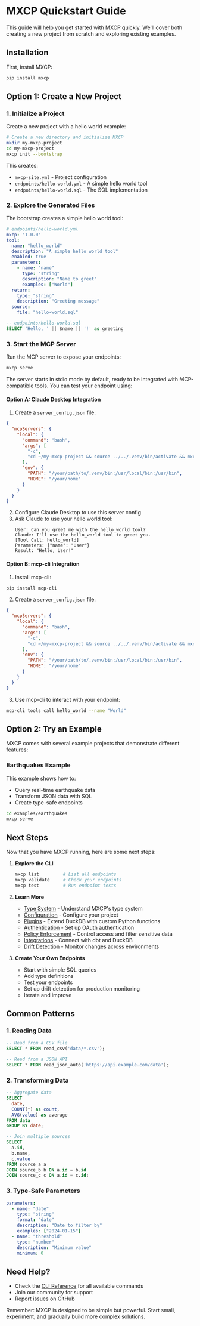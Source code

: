 # MXCP Quickstart Guide

This guide will help you get started with MXCP quickly. We'll cover both creating a new project from scratch and exploring existing examples.

## Installation

First, install MXCP:

```bash
pip install mxcp
```

## Option 1: Create a New Project

### 1. Initialize a Project

Create a new project with a hello world example:

```bash
# Create a new directory and initialize MXCP
mkdir my-mxcp-project
cd my-mxcp-project
mxcp init --bootstrap
```

This creates:
- `mxcp-site.yml` - Project configuration
- `endpoints/hello-world.yml` - A simple hello world tool
- `endpoints/hello-world.sql` - The SQL implementation

### 2. Explore the Generated Files

The bootstrap creates a simple hello world tool:

```yaml
# endpoints/hello-world.yml
mxcp: "1.0.0"
tool:
  name: "hello_world"
  description: "A simple hello world tool"
  enabled: true
  parameters:
    - name: "name"
      type: "string"
      description: "Name to greet"
      examples: ["World"]
  return:
    type: "string"
    description: "Greeting message"
  source:
    file: "hello-world.sql"
```

```sql
-- endpoints/hello-world.sql
SELECT 'Hello, ' || $name || '!' as greeting
```

### 3. Start the MCP Server

Run the MCP server to expose your endpoints:

```bash
mxcp serve
```

The server starts in stdio mode by default, ready to be integrated with MCP-compatible tools. You can test your endpoint using:

#### Option A: Claude Desktop Integration

1. Create a `server_config.json` file:
```json
{
  "mcpServers": {
    "local": {
      "command": "bash",
      "args": [
        "-c",
        "cd ~/my-mxcp-project && source ../../.venv/bin/activate && mxcp serve --transport stdio"
      ],
      "env": {
        "PATH": "/your/path/to/.venv/bin:/usr/local/bin:/usr/bin",
        "HOME": "/your/home"
      }
    }
  }
}
```

2. Configure Claude Desktop to use this server config
3. Ask Claude to use your hello world tool:
   ```
   User: Can you greet me with the hello_world tool?
   Claude: I'll use the hello_world tool to greet you.
   [Tool Call: hello_world]
   Parameters: {"name": "User"}
   Result: "Hello, User!"
   ```

#### Option B: mcp-cli Integration

1. Install mcp-cli:
```bash
pip install mcp-cli
```

2. Create a `server_config.json` file:
```json
{
  "mcpServers": {
    "local": {
      "command": "bash",
      "args": [
        "-c",
        "cd ~/my-mxcp-project && source ../../.venv/bin/activate && mxcp serve --transport stdio"
      ],
      "env": {
        "PATH": "/your/path/to/.venv/bin:/usr/local/bin:/usr/bin",
        "HOME": "/your/home"
      }
    }
  }
}
```

3. Use mcp-cli to interact with your endpoint:
```bash
mcp-cli tools call hello_world --name "World"
```

## Option 2: Try an Example

MXCP comes with several example projects that demonstrate different features:

### Earthquakes Example

This example shows how to:
- Query real-time earthquake data
- Transform JSON data with SQL
- Create type-safe endpoints

```bash
cd examples/earthquakes
mxcp serve
```


## Next Steps

Now that you have MXCP running, here are some next steps:

1. **Explore the CLI**
   ```bash
   mxcp list         # List all endpoints
   mxcp validate     # Check your endpoints
   mxcp test         # Run endpoint tests
   ```

2. **Learn More**
   - [Type System](type-system.md) - Understand MXCP's type system
   - [Configuration](configuration.md) - Configure your project
   - [Plugins](plugins.md) - Extend DuckDB with custom Python functions  
   - [Authentication](authentication.md) - Set up OAuth authentication
   - [Policy Enforcement](policies.md) - Control access and filter sensitive data
   - [Integrations](integrations.md) - Connect with dbt and DuckDB
   - [Drift Detection](drift-detection.md) - Monitor changes across environments

3. **Create Your Own Endpoints**
   - Start with simple SQL queries
   - Add type definitions
   - Test your endpoints
   - Set up drift detection for production monitoring
   - Iterate and improve

## Common Patterns

### 1. Reading Data

```sql
-- Read from a CSV file
SELECT * FROM read_csv('data/*.csv');

-- Read from a JSON API
SELECT * FROM read_json_auto('https://api.example.com/data');
```

### 2. Transforming Data

```sql
-- Aggregate data
SELECT 
  date,
  COUNT(*) as count,
  AVG(value) as average
FROM data
GROUP BY date;

-- Join multiple sources
SELECT 
  a.id,
  b.name,
  c.value
FROM source_a a
JOIN source_b b ON a.id = b.id
JOIN source_c c ON a.id = c.id;
```

### 3. Type-Safe Parameters

```yaml
parameters:
  - name: "date"
    type: "string"
    format: "date"
    description: "Date to filter by"
    examples: ["2024-01-15"]
  - name: "threshold"
    type: "number"
    description: "Minimum value"
    minimum: 0
```

## Need Help?

- Check the [CLI Reference](cli.md) for all available commands
- Join our community for support
- Report issues on GitHub

Remember: MXCP is designed to be simple but powerful. Start small, experiment, and gradually build more complex solutions. 